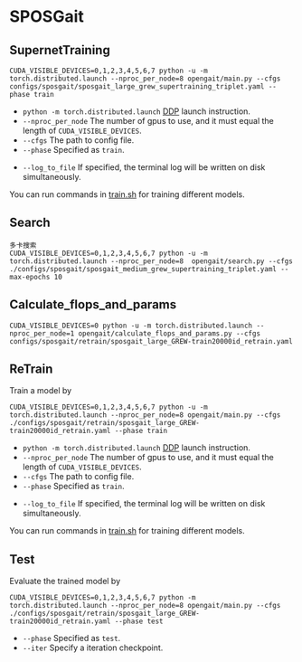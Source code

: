 # SPOSGait

## SupernetTraining
```
CUDA_VISIBLE_DEVICES=0,1,2,3,4,5,6,7 python -u -m torch.distributed.launch --nproc_per_node=8 opengait/main.py --cfgs configs/sposgait/sposgait_large_grew_supertraining_triplet.yaml --phase train
```
- `python -m torch.distributed.launch` [DDP](https://pytorch.org/tutorials/intermediate/ddp_tutorial.html) launch instruction.
- `--nproc_per_node` The number of gpus to use, and it must equal the length of `CUDA_VISIBLE_DEVICES`.
- `--cfgs` The path to config file.
- `--phase` Specified as `train`.
<!-- - `--iter` You can specify a number of iterations or use `restore_hint` in the config file and resume training from there. -->
- `--log_to_file` If specified, the terminal log will be written on disk simultaneously. 

You can run commands in [train.sh](train.sh) for training different models.


## Search
```
多卡搜索
CUDA_VISIBLE_DEVICES=0,1,2,3,4,5,6,7 python -u -m torch.distributed.launch --nproc_per_node=8  opengait/search.py --cfgs ./configs/sposgait/sposgait_medium_grew_supertraining_triplet.yaml --max-epochs 10
```

## Calculate_flops_and_params
```
CUDA_VISIBLE_DEVICES=0 python -u -m torch.distributed.launch --nproc_per_node=1 opengait/calculate_flops_and_params.py --cfgs configs/sposgait/retrain/sposgait_large_GREW-train20000id_retrain.yaml
```


## ReTrain
Train a model by
```
CUDA_VISIBLE_DEVICES=0,1,2,3,4,5,6,7 python -u -m torch.distributed.launch --nproc_per_node=8 opengait/main.py --cfgs ./configs/sposgait/retrain/sposgait_large_GREW-train20000id_retrain.yaml --phase train
```
- `python -m torch.distributed.launch` [DDP](https://pytorch.org/tutorials/intermediate/ddp_tutorial.html) launch instruction.
- `--nproc_per_node` The number of gpus to use, and it must equal the length of `CUDA_VISIBLE_DEVICES`.
- `--cfgs` The path to config file.
- `--phase` Specified as `train`.
<!-- - `--iter` You can specify a number of iterations or use `restore_hint` in the config file and resume training from there. -->
- `--log_to_file` If specified, the terminal log will be written on disk simultaneously. 

You can run commands in [train.sh](train.sh) for training different models.

## Test
Evaluate the trained model by
```
CUDA_VISIBLE_DEVICES=0,1,2,3,4,5,6,7 python -m torch.distributed.launch --nproc_per_node=8 opengait/main.py --cfgs ./configs/sposgait/retrain/sposgait_large_GREW-train20000id_retrain.yaml --phase test
```
- `--phase` Specified as `test`.
- `--iter` Specify a iteration checkpoint.
